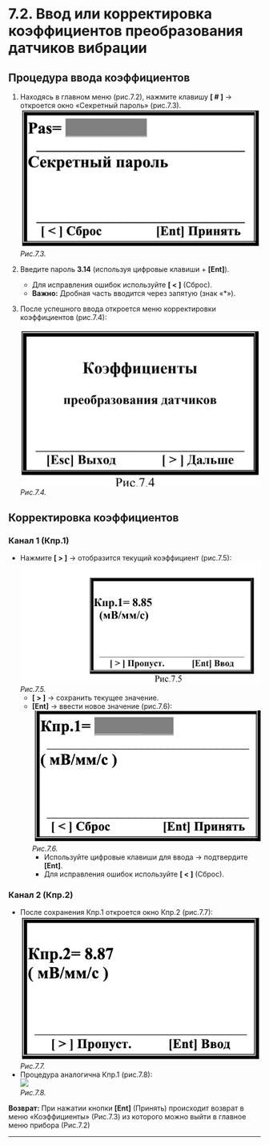 # 7.2. Ввод или корректировка коэффициентов преобразования датчиков вибрации

## Процедура ввода коэффициентов
1. Находясь в главном меню (рис.7.2), нажмите клавишу **[ # ]** → откроется окно «Секретный пароль» (рис.7.3).  
   ![](pas.png)  
   *Рис.7.3.*

2. Введите пароль **3.14** (используя цифровые клавиши + **[Ent]**).  
   - Для исправления ошибок используйте **[ < ]** (Сброс).  
   - **Важно:** Дробная часть вводится через запятую (знак «*»).

3. После успешного ввода откроется меню корректировки коэффициентов (рис.7.4):  
   ![](_page_11_Figure_6.jpeg)  
   *Рис.7.4.*

## Корректировка коэффициентов
### Канал 1 (Кпр.1)
- Нажмите **[ > ]** → отобразится текущий коэффициент (рис.7.5):  
  ![](_page_12_Figure_0.jpeg)  
  *Рис.7.5.*
  - **[ > ]** → сохранить текущее значение.  
  - **[Ent]** → ввести новое значение (рис.7.6):  
    ![](Кпр1.png)  
    *Рис.7.6.*  
    - Используйте цифровые клавиши для ввода → подтвердите **[Ent]**.
    - Для исправления ошибок используйте **[ < ]** (Сброс). 

### Канал 2 (Кпр.2)
- После сохранения Кпр.1 откроется окно Кпр.2 (рис.7.7):  
  ![](кпр2.png)  
  *Рис.7.7.*
- Процедура аналогична Кпр.1 (рис.7.8):  
  ![](_7.8.png)  
  *Рис.7.8.*

**Возврат:** При нажатии кнопки **[Ent]** (Принять) происходит возврат в меню «Коэффициенты» (Рис.7.3) из которого можно выйти в главное меню прибора (Рис.7.2)

---

